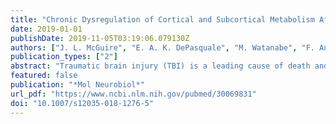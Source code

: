 ```yaml
---
title: "Chronic Dysregulation of Cortical and Subcortical Metabolism After Experimental Traumatic Brain Injury"
date: 2019-01-01
publishDate: 2019-11-05T03:19:06.079130Z
authors: ["J. L. McGuire", "E. A. K. DePasquale", "M. Watanabe", "F. Anwar", "L. B. Ngwenya", "G. Atluri", "L. E. Romick-Rosendale", "R. E. McCullumsmith", "N. K. Evanson"]
publication_types: ["2"]
abstract: "Traumatic brain injury (TBI) is a leading cause of death and long-term disability worldwide. Although chronic disability is common after TBI, effective treatments remain elusive and chronic TBI pathophysiology is not well understood. Early after TBI, brain metabolism is disrupted due to unregulated ion release, mitochondrial damage, and interruption of molecular trafficking. This metabolic disruption causes at least part of the TBI pathology. However, it is not clear how persistent or pervasive metabolic injury is at later stages of injury. Using untargeted (1)H-NMR metabolomics, we examined ex vivo hippocampus, striatum, thalamus, frontal cortex, and brainstem tissue in a rat lateral fluid percussion model of chronic brain injury. We found altered tissue concentrations of metabolites in the hippocampus and thalamus consistent with dysregulation of energy metabolism and excitatory neurotransmission. Furthermore, differential correlation analysis provided additional evidence of metabolic dysregulation, most notably in brainstem and frontal cortex, suggesting that metabolic consequences of injury are persistent and widespread. Interestingly, the patterns of network changes were region-specific. The individual metabolic signatures after injury in different structures of the brain at rest may reflect different compensatory mechanisms engaged to meet variable metabolic demands across brain regions."
featured: false
publication: "*Mol Neurobiol*"
url_pdf: "https://www.ncbi.nlm.nih.gov/pubmed/30069831"
doi: "10.1007/s12035-018-1276-5"
---
```


